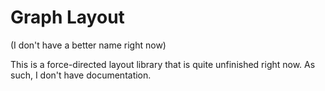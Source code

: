 # Graph Layout

(I don't have a better name right now)

This is a force-directed layout library that is quite unfinished right now. As such, I don't have documentation.
